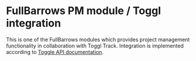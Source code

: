 # FullBarrows PM module / Toggl integration

This is one of the FullBarrows modules which provides project management functionality in collaboration with Toggl Track. Integration is implemented according to [Toggle API documentation](https://github.com/toggl/toggl_api_docs).
